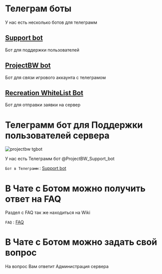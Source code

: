# Телеграм боты
У нас есть несколько ботов для телеграмм

## [Support bot](https://t.me/ProjectBW_Support_bot)

Бот для поддержки пользователей


## [ProjectBW bot](https://t.me/ProjectBW)

Бот для связи игрового аккаунта с телеграмом 

## [Recreation WhiteList Bot](https://t.me/rc_wl_bot) 

Бот для отправки заявки на сервер


# Телеграмм бот для Поддержки пользователей сервера
![projectbw tgbot](https://wiki.projectbw.ru/images/tgbot/bot.jpg)

У нас есть Телеграмм бот @ProjectBW_Support_bot 

`Бот в Телеграмм` : [Support bot](t.me/ProjectBW_Support_bot)

# В Чате с Ботом можно получить ответ на FAQ
Раздел с FAQ так же находиться на Wiki

`FAQ` : [FAQ](https://wiki.projectbw.ru/faq/)

# В Чате с Ботом можно задать свой вопрос
На вопрос Вам ответит Администрация сервера
